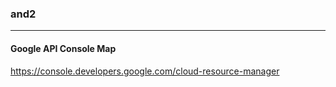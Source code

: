### and2
---

#### Google API Console Map

https://console.developers.google.com/cloud-resource-manager
##


##




















